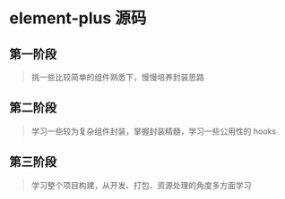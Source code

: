 # element-plus 源码



## 第一阶段

>挑一些比较简单的组件熟悉下，慢慢培养封装思路



## 第二阶段

>学习一些较为复杂组件封装，掌握封装精髓，学习一些公用性的 hooks



## 第三阶段

>学习整个项目构建，从开发、打包、资源处理的角度多方面学习